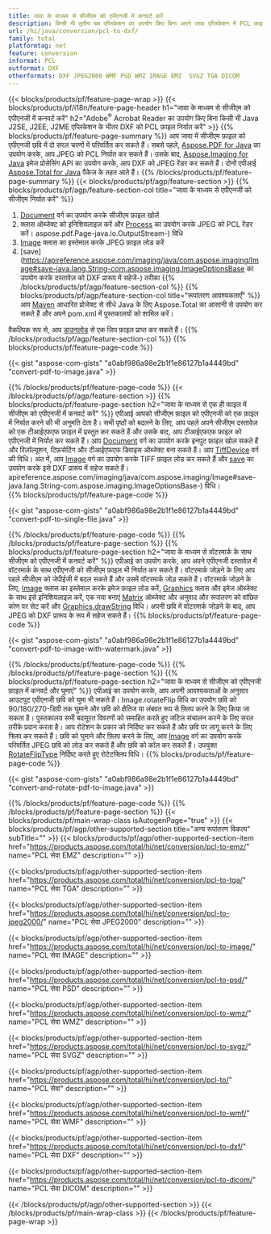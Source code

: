 ```yaml
---
title: जावा के माध्यम से सीजीएम को एपीएनजी में कनवर्ट करें
description: किसी भी तृतीय पक्ष एप्लिकेशन का उपयोग किए बिना अपने जावा एप्लिकेशन में PCL फ़ाइल को DXF में निर्यात करें
url: /hi/java/conversion/pcl-to-dxf/
family: total
platformtag: net
feature: conversion
informat: PCL
outformat: DXF
otherformats: DXF JPEG2000 WMF PSD WMZ IMAGE EMZ  SVGZ TGA DICOM
---
```

{{< blocks/products/pf/feature-page-wrap >}}
{{< blocks/products/pf/i18n/feature-page-header h1="जावा के माध्यम से सीजीएम को एपीएनजी में कनवर्ट करें" h2="Adobe<sup>&reg;</sup> Acrobat Reader का उपयोग किए बिना किसी भी Java J2SE, J2EE, J2ME एप्लिकेशन के भीतर DXF को PCL फ़ाइल निर्यात करें" >}}
{{% blocks/products/pf/feature-page-summary %}}
आप जावा में सीजीएम फ़ाइल को एपीएनजी छवि में दो सरल चरणों में परिवर्तित कर सकते हैं। सबसे पहले, [Aspose.PDF for Java](https://products.aspose.com/pdf/java/) का उपयोग करके, आप JPEG को PCL निर्यात कर सकते हैं। उसके बाद, [Aspose.Imaging for Java](https://products.aspose.com/imaging/java/) इमेज प्रोसेसिंग API का उपयोग करके, आप DXF को JPEG रेंडर कर सकते हैं। दोनों एपीआई [Aspose.Total for Java](https://products.aspose.com/total/java/) पैकेज के तहत आते हैं।
{{% /blocks/products/pf/feature-page-summary  %}}
{{< blocks/products/pf/agp/feature-section >}}
{{% blocks/products/pf/agp/feature-section-col title="जावा के माध्यम से एपीएनजी को सीजीएम निर्यात करें" %}}
1. [Document](https://apireference.aspose.com/pdf/java/com.aspose.pdf/Document) वर्ग का उपयोग करके सीजीएम फ़ाइल खोलें
2. क्लास ऑब्जेक्ट को इनिशियलाइज़ करें और [Process](https://apireference.aspose.com/pdf/java/com.aspose.pdf.devices/JpegDevice#process-com) का उपयोग करके JPEG को PCL रेंडर करें। aspose.pdf.Page-java.io.OutputStream-) विधि
3. [Image](https://apireference.aspose.com/imaging/java/com.aspose.imaging/Image) क्लास का इस्तेमाल करके JPEG फ़ाइल लोड करें
4. [save](https://apireference.aspose.com/imaging/java/com.aspose.imaging/Image#save-java.lang.String-com.aspose.imaging.ImageOptionsBase का उपयोग करके दस्तावेज़ को DXF प्रारूप में सहेजें-) तरीका
{{% /blocks/products/pf/agp/feature-section-col %}}
{{% blocks/products/pf/agp/feature-section-col title="रूपांतरण आवश्यकताएँ" %}}
आप [Maven](https://repository.aspose.com/webapp/#/artifacts/browse/tree/General/repo/com/aspose/aspose-total) आधारित प्रोजेक्ट से सीधे Java के लिए Aspose.Total का आसानी से उपयोग कर सकते हैं और अपने pom.xml में पुस्तकालयों को शामिल करें।

वैकल्पिक रूप से, आप [डाउनलोड](https://downloads.aspose.com/total/java) से एक ज़िप फ़ाइल प्राप्त कर सकते हैं।
{{% /blocks/products/pf/agp/feature-section-col %}}
{{% blocks/products/pf/feature-page-code %}}

{{< gist "aspose-com-gists" "a0abf986a98e2b1f1e86127b1a4449bd" "convert-pdf-to-image.java" >}}


{{% /blocks/products/pf/feature-page-code %}}
{{< /blocks/products/pf/agp/feature-section >}}
{{% blocks/products/pf/feature-page-section  h2="जावा के माध्यम से एक ही फाइल में सीजीएम को एपीएनजी में कनवर्ट करें" %}}
एपीआई आपको सीजीएम फ़ाइल को एपीएनजी को एक फ़ाइल में निर्यात करने की भी अनुमति देता है। सभी पृष्ठों को बदलने के लिए, आप पहले अपने सीजीएम दस्तावेज़ को एक टीआईएफएफ फ़ाइल में प्रस्तुत कर सकते हैं और उसके बाद, आप टीआईएफएफ फ़ाइल को एपीएनजी में निर्यात कर सकते हैं। आप [Document](https://apireference.aspose.com/pdf/java/com.aspose.pdf/Document) वर्ग का उपयोग करके इनपुट फ़ाइल खोल सकते हैं और रिज़ॉल्यूशन, टिफ़सेटिंग और टीआईएफएफ डिवाइस ऑब्जेक्ट बना सकते हैं। आप [TiffDevice](https://apireference.aspose.com/pdf/java/com.aspose.pdf.devices/TiffDevice) वर्ग की विधि। अंत में, आप [Image](https://apireference.aspose.com/imaging/java/com.aspose.imaging/Image) वर्ग का उपयोग करके TIFF फ़ाइल लोड कर सकते हैं और [save](https://) का उपयोग करके इसे DXF प्रारूप में सहेज सकते हैं। apireference.aspose.com/imaging/java/com.aspose.imaging/Image#save-java.lang.String-com.aspose.imaging.ImageOptionsBase-) विधि।  
{{% blocks/products/pf/feature-page-code %}}

{{< gist "aspose-com-gists" "a0abf986a98e2b1f1e86127b1a4449bd" "convert-pdf-to-single-file.java" >}}

{{% /blocks/products/pf/feature-page-code  %}}
{{% /blocks/products/pf/feature-page-section %}}
{{% blocks/products/pf/feature-page-section  h2="जावा के माध्यम से वॉटरमार्क के साथ सीजीएम को एपीएनजी में कनवर्ट करें" %}}
एपीआई का उपयोग करके, आप अपने एपीएनजी दस्तावेज़ में वॉटरमार्क के साथ एपीएनजी को सीजीएम फ़ाइल भी निर्यात कर सकते हैं। वॉटरमार्क जोड़ने के लिए आप पहले सीजीएम को जेपीईजी में बदल सकते हैं और उसमें वॉटरमार्क जोड़ सकते हैं। वॉटरमार्क जोड़ने के लिए, [Image](https://apireference.aspose.com/imaging/java/com.aspose.imaging/Image) क्लास का इस्तेमाल करके इमेज फ़ाइल लोड करें, [Graphics](https://apireference.aspose.com/imaging/java/com.aspose.imaging/Graphics) क्लास और इमेज ऑब्जेक्ट के साथ इसे इनिशियलाइज़ करें, एक नया बनाएं [Matrix](https://apireference.aspose.com/imaging/java/com.aspose.imaging/Matrix) ऑब्जेक्ट और अनुवाद और रूपांतरण को वांछित कोण पर सेट करें और [Graphics.drawString](https://apireference.aspose.com/imaging/java/com.aspose.imaging/Graphics.drawString-java.lang.String-com.aspose.imaging.Font-com.aspose.imaging.Brush-float-float-) विधि। अपनी छवि में वॉटरमार्क जोड़ने के बाद, आप JPEG को DXF प्रारूप के रूप में सहेज सकते हैं। 
{{% blocks/products/pf/feature-page-code %}}

{{< gist "aspose-com-gists" "a0abf986a98e2b1f1e86127b1a4449bd" "convert-pdf-to-image-with-watermark.java" >}}

{{% /blocks/products/pf/feature-page-code  %}}
{{% /blocks/products/pf/feature-page-section %}}
{{% blocks/products/pf/feature-page-section  h2="जावा के माध्यम से सीजीएम को एपीएनजी फ़ाइल में कनवर्ट और घुमाएं" %}}
एपीआई का उपयोग करके, आप अपनी आवश्यकताओं के अनुसार आउटपुट एपीएनजी छवि को घुमा भी सकते हैं। Image.rotateFlip विधि का उपयोग छवि को 90/180/270-डिग्री तक घुमाने और छवि को क्षैतिज या लंबवत रूप से फ़्लिप करने के लिए किया जा सकता है। पुस्तकालय सभी बदसूरत विवरणों को समाहित करते हुए जटिल संचालन करने के लिए सरल तरीके प्रदान करता है। आप रोटेशन के प्रकार को निर्दिष्ट कर सकते हैं और छवि पर लागू करने के लिए फ्लिप कर सकते हैं। छवि को घुमाने और फ़्लिप करने के लिए, आप [Image](https://apireference.aspose.com/imaging/java/com.aspose.imaging/Image) वर्ग का उपयोग करके परिवर्तित JPEG छवि को लोड कर सकते हैं और छवि को कॉल कर सकते हैं। उपयुक्त [RotateFlipType](https://apireference.aspose.com/imaging/java/com.aspose.imaging/RotateFlipType) निर्दिष्ट करते हुए रोटेटफ्लिप विधि। 
{{% blocks/products/pf/feature-page-code %}}

{{< gist "aspose-com-gists" "a0abf986a98e2b1f1e86127b1a4449bd" "convert-and-rotate-pdf-to-image.java" >}}

{{% /blocks/products/pf/feature-page-code  %}}
{{% /blocks/products/pf/feature-page-section %}}
{{< blocks/products/pf/main-wrap-class isAutogenPage="true" >}}
{{< blocks/products/pf/agp/other-supported-section title="अन्य रूपांतरण विकल्प" subTitle="" >}}
{{< blocks/products/pf/agp/other-supported-section-item href="https://products.aspose.com/total/hi/net/conversion/pcl-to-emz/" name="PCL सेवा EMZ" description="" >}}

{{< blocks/products/pf/agp/other-supported-section-item href="https://products.aspose.com/total/hi/net/conversion/pcl-to-tga/" name="PCL सेवा TGA" description="" >}}

{{< blocks/products/pf/agp/other-supported-section-item href="https://products.aspose.com/total/hi/net/conversion/pcl-to-jpeg2000/" name="PCL सेवा JPEG2000" description="" >}}

{{< blocks/products/pf/agp/other-supported-section-item href="https://products.aspose.com/total/hi/net/conversion/pcl-to-image/" name="PCL सेवा IMAGE" description="" >}}

{{< blocks/products/pf/agp/other-supported-section-item href="https://products.aspose.com/total/hi/net/conversion/pcl-to-psd/" name="PCL सेवा PSD" description="" >}}

{{< blocks/products/pf/agp/other-supported-section-item href="https://products.aspose.com/total/hi/net/conversion/pcl-to-wmz/" name="PCL सेवा WMZ" description="" >}}

{{< blocks/products/pf/agp/other-supported-section-item href="https://products.aspose.com/total/hi/net/conversion/pcl-to-svgz/" name="PCL सेवा SVGZ" description="" >}}

{{< blocks/products/pf/agp/other-supported-section-item href="https://products.aspose.com/total/hi/net/conversion/pcl-to/" name="PCL सेवा" description="" >}}

{{< blocks/products/pf/agp/other-supported-section-item href="https://products.aspose.com/total/hi/net/conversion/pcl-to-wmf/" name="PCL सेवा WMF" description="" >}}

{{< blocks/products/pf/agp/other-supported-section-item href="https://products.aspose.com/total/hi/net/conversion/pcl-to-dxf/" name="PCL सेवा DXF" description="" >}}

{{< blocks/products/pf/agp/other-supported-section-item href="https://products.aspose.com/total/hi/net/conversion/pcl-to-dicom/" name="PCL सेवा DICOM" description="" >}}


{{< /blocks/products/pf/agp/other-supported-section >}}
{{< /blocks/products/pf/main-wrap-class >}}
{{< /blocks/products/pf/feature-page-wrap >}}